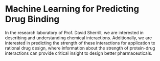 Machine Learning for Predicting Drug Binding
============================================

In the research laboratory of Prof. David Sherrill, we are interested in
describing and understanding chemical interactions.  Additionally, we are
interested in predicting the strength of these interactions for application
to rational drug design, where information about the strength of protein-drug
interactions can provide critical insight to design better pharmaceuticals.


